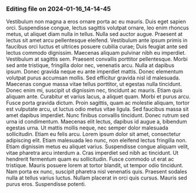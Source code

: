 

### Editing file on 2024-01-16_14-14-45

Vestibulum non magna a eros ornare porta ac eu mauris. Duis eget sapien orci. Suspendisse congue, lectus sagittis volutpat ornare, leo enim rhoncus metus, ut aliquet diam nulla in tellus. Nulla sed auctor augue. Praesent at lectus sit amet arcu pellentesque eleifend. Vestibulum ante ipsum primis in faucibus orci luctus et ultrices posuere cubilia curae; Duis feugiat ante sed lectus commodo dignissim. Maecenas aliquam pulvinar nibh eu imperdiet. Vestibulum at sagittis sem. Praesent convallis porttitor pellentesque. Morbi sed ante tristique, fringilla dolor nec, venenatis arcu. Nulla at dapibus ipsum.
Donec gravida neque eu ante imperdiet mattis. Donec elementum volutpat purus accumsan mollis. Sed efficitur gravida nisl id malesuada. Maecenas congue massa vitae tellus porttitor, ut egestas nulla tincidunt. Donec enim mi, suscipit ut dignissim nec, tincidunt ac mauris. Etiam quis aliquam ante. Curabitur et varius lacus, a aliquet quam. Morbi et purus arcu.
Fusce porta gravida dictum. Proin sagittis, quam ac molestie aliquam, tortor est vulputate arcu, ut luctus odio metus vitae ligula. Sed faucibus massa sit amet dapibus imperdiet. Nunc finibus convallis tincidunt. Donec rutrum sed urna id condimentum. Maecenas elit lectus, dapibus id augue a, bibendum egestas urna. Ut mattis mollis neque, nec semper dolor malesuada sollicitudin.
Etiam eu felis arcu. Lorem ipsum dolor sit amet, consectetur adipiscing elit. Etiam malesuada leo nunc, non eleifend lectus fringilla non. Etiam dignissim metus eu aliquet varius. Suspendisse congue aliquam velit, vitae pharetra arcu interdum a. Cras imperdiet sed nibh ac tincidunt. Ut hendrerit fermentum quam eu sollicitudin. Fusce commodo ut erat ac tristique. Mauris posuere lorem at tortor blandit, ut tempor odio tincidunt. Nam porta ex nunc, suscipit pharetra nisl venenatis quis. Praesent sodales nulla at tellus varius luctus. Nullam placerat in orci quis cursus. Mauris sed purus eros. Suspendisse potenti.


